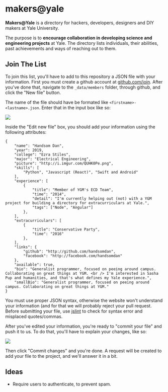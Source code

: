 
# makers@yale

**Makers@Yale** is a directory for hackers, developers, designers and DIY makers at Yale University.

The purpose is to **encourage collaboration in developing science and engineering projects** at Yale.
The directory lists individuals, their abilities, past achievements and ways of reaching out to them.

## Join The List

To join this list, you'll have to add to this repository a JSON file with your information. First you must create a github account at [github.com/join](https://github.com/join). After you've done that, navigate to the `_data/members` folder, through github, and click the "New file" button.

The name of the file should have be formated like `<firstname>-<lastname>.json`. Enter that in the input box like so:

![](http://i.imgur.com/JcyjNwX.png)

Inside the "Edit new file" box, you should add your information using the following attributes:

```
{
    "name": "Handsom Dan",
    "year": 2019,
    "college": "Ezra Stiles",
    "major": "Electrical Engineering",
    "picture": "http://i.imgur.com/QUHK0Pe.png",
    "skills": [
        "Python", "Javascript (React)", "Swift and Android"
    ],
    "experience": [
        {
            "title": "Member of YGM's ECD Team",
            "time": "2014",
            "detail": "I'm currently helping out (not) with a YGM project for building a directory for extracurriculars at Yale.",
            "tags": ["Node", "Angular"]
        },
    ],
    "extracurriculars": [
        {
            "title": "Conservative Party",
            "time": "2016"
        },
    ],
    "links": {
        "github": "http://github.com/handsomdan",
        "facebook": "http://facebook.com/handsomdan"
    },
    "available": true,
    "bio": "Generalist programmer, focused on peeing around campus. Collaborating on great things at YGM. <br /> I'm interested in Sasha Pup and humanities, and that's what defines my Yale experience.",
    "smallBio": "Generalist programmer, focused on peeing around campus. Collaborating on great things at YGM."
}

```

You must use proper JSON syntax, otherwise the website won't understand your information (and for that we will probably reject your pull request. Before submitting your file, use [jslint](http://jsonlint.com/) to check for syntax error and misplaced quotes/commas.

After you've edited your information, you're ready to "commit your file" and push it to us. To do that, you'll have to explain your changes, like so:

![](http://i.imgur.com/gF5u58C.png)

Then click "Commit changes" and you're done. A request will be created to add your file to the project, and we'll answer it in a bit.


## Ideas

- Require users to authenticate, to prevent spam.
